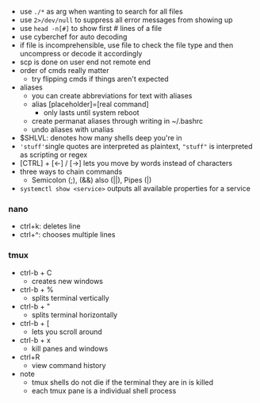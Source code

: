 

- use  ```./*``` as arg when wanting to search for all files 
- use  ```2>/dev/null``` to suppress all error messages from showing up
- use ```head -n[#]``` to show first # lines of a file
- use cyberchef for auto decoding
- if file is incomprehensible, use file to check the file type and then uncompress or decode it accordingly
- scp is done on user end not remote end
- order of cmds really matter
	- try flipping cmds if things aren't expected
- aliases
	- you can create abbreviations for text with aliases
	- alias [placeholder]=[real command]
		- only lasts until system reboot
	- create permanat aliases through writing in ~/.bashrc
	- undo aliases with unalias
- $SHLVL: denotes how many shells deep you're in
- `'stuff'`single quotes are interpreted as plaintext, `"stuff"` is interpreted as scripting or regex
- [CTRL] + [←] / [→]  lets you move by words instead of characters
- three ways to chain commands
	- Semicolon (;), (&&) also (||), Pipes (|)
- `systemctl show <service>` outputs all available properties for a service



### nano
- ctrl+k: deletes line
- ctrl+^: chooses multiple lines


### tmux
- ctrl-b + C
	- creates new windows
- ctrl-b + %
	- splits terminal vertically
- ctrl-b + "
	- splits terminal horizontally
- ctrl-b + [
	- lets you scroll around
- ctrl-b + x
	- kill panes and windows
- ctrl+R
	- view command history
- note
	- tmux shells do not die if the terminal they are in is killed
	- each tmux pane is a individual shell process



